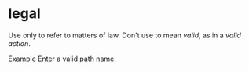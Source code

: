 # legal

Use only to refer to matters of law. Don't use to mean *valid*, as in a *valid action*.

Example Enter a valid path name. 
